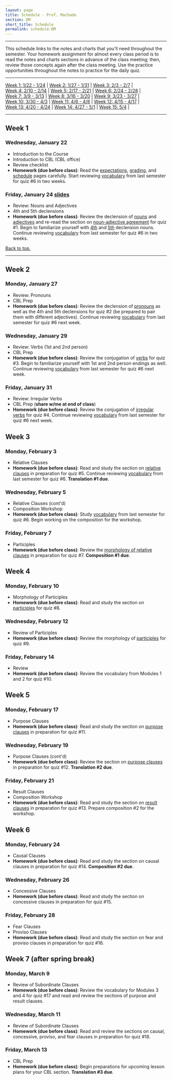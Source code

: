 ```yaml
---
layout: page
title: Schedule - Prof. Machado
section: DM
short_title: Schedule
permalink: schedule-DM
---
```


***

This schedule links to the notes and charts that you'll need throughout the semester. Your homework assignment for almost every class period is to read the notes and charts sections in advance of the class meeting; then, review those concepts again after the class meeting. Use the practice opportunities throughout the notes to practice for the daily quiz.

***

[Week 1: 1/22 - 1/24](#week-1) \| [Week 2: 1/27 - 1/31](#week-2) \| [Week 3: 2/3 - 2/7](#week-3) \|  
[Week 4: 2/10 - 2/14](#week-4) \| [Week 5: 2/17 - 2/21](#week-5) \| [Week 6: 2/24 - 2/28](#week-6) \|  
[Week 7: 3/9 - 3/13](#week-7) \| [Week 8: 3/16 - 3/20](#week-8) \| [Week 9: 3/23 - 3/27](#week-9) \|  
[Week 10: 3/30 - 4/3](#week-10) \| [Week 11: 4/6 - 4/8](#week-11) \| [Week 12: 4/15 - 4/17](#week-12) \|  
[Week 13: 4/20 - 4/24](#week-13) \| [Week 14: 4/27 - 5/1](#week-14) \|
[Week 15: 5/4](#week-15) \|

***

## Week 1

### Wednesday, January 22
- Introduction to the Course
- Introduction to CBL (CBL office)
- Review checklist
- **Homework (due before class)**: Read the [expectations](https://libatique.info/LATN102-S20/details-expectations-tips-DM), [grading](https://libatique.info/LATN102-S20/grading-DM), and [schedule](https://libatique.info/LATN102-S20/schedule-DM) pages carefully. Start reviewing [vocabulary](https://libatique.info/LATN102-S20/vocab/master-LATN101/) from last semester for quiz #6 in two weeks.

### Friday, January 24 [slides](https://docs.google.com/presentation/d/18JaK9ZtuAlVyD1OwrsWBDzlnOnt2aI802cA0FBtMhe4/edit?usp=sharing)
- Review: Nouns and Adjectives
- 4th and 5th declensions
- **Homework (due before class)**: Review the declension of [nouns](https://libatique.info/LATN102-S20/charts/0-noun-master/) and [adjectives](https://libatique.info/LATN102-S20/charts/0-adj-master/) and re-read the section on [noun-adjective agreement](https://libatique.info/LATN101-F19/notes/1-nouns-adjs/) for quiz #1. Begin to familiarize yourself with [4th](https://libatique.info/LATN102-S20/charts/0-noun-master/#fourth-declension-masculinefeminine) and [5th](https://libatique.info/LATN102-S20/charts/0-noun-master/#fifth-declension-masculinefeminine) declension nouns. Continue reviewing [vocabulary](https://libatique.info/LATN102-S20/vocab/master-LATN101/) from last semester for quiz #6 in two weeks.

[Back to top.](#top)

***

## Week 2

### Monday, January 27
- Review: Pronouns
- CBL Prep
- **Homework (due before class)**: Review the declension of [pronouns](https://libatique.info/LATN101-F19/charts/0-pronoun-master/) as well as the 4th and 5th declensions for quiz #2 (be prepared to pair them with different adjectives). Continue reviewing [vocabulary](https://libatique.info/LATN102-S20/vocab/master-LATN101/) from last semester for quiz #6 next week.

### Wednesday, January 29
- Review: Verbs (1st and 2nd person)
- CBL Prep
- **Homework (due before class)**:
Review the conjugation of [verbs](https://libatique.info/LATN102-S20/charts/0-verb-master/) for quiz #3. Begin to familiarize yourself with 1st and 2nd person endings as well. Continue reviewing [vocabulary](https://libatique.info/LATN102-S20/vocab/master-LATN101/) from last semester for quiz #6 next week.

### Friday, January 31
- Review: Irregular Verbs
- CBL Prep (**share w/me at end of class**)
- **Homework (due before class)**:
Review the conjugation of [irregular verbs](https://libatique.info/LATN102-S20/charts/0-irreg-verb-master/) for quiz #4. Continue reviewing [vocabulary](https://libatique.info/LATN102-S20/vocab/master-LATN101/) from last semester for quiz #6 next week.

## Week 3

### Monday, February 3
- Relative Clauses
- **Homework (due before class)**:  Read and study the section on [relative clauses](https://libatique.info/LATN102-S20/relative) in preparation for quiz #5. Continue reviewing [vocabulary](https://libatique.info/LATN102-S20/vocab/master-LATN101/) from last semester for quiz #6. **Translation #1 due**.

### Wednesday, February 5
- Relative Clauses (cont'd)
- Composition Workshop
- **Homework (due before class)**:
Study [vocabulary](https://libatique.info/LATN102-S20/vocab/master-LATN101/) from last semester for quiz #6. Begin working on the composition for the workshop.

### Friday, February 7
- Participles
- **Homework (due before class)**:  Review the [morphology of relative clauses](https://libatique.info/LATN102-S20/pronoun-chart#relative) in preparation for quiz #7. **Composition #1 due**.

## Week 4

### Monday, February 10
- Morphology of Participles
- **Homework (due before class)**:
Read and study the section on [participles](https://libatique.info/LATN102-S20/participles) for quiz #8.

### Wednesday, February 12
- Review of Participles
- **Homework (due before class)**:
Review the morphology of [participles](https://libatique.info/LATN102-S20/participles) for quiz #9.

### Friday, February 14
- Review
- **Homework (due before class)**:
Review the vocabulary from Modules 1 and 2 for quiz #10.

## Week 5

### Monday, February 17
- Purpose Clauses
- **Homework (due before class)**:  Read and study the section on [purpose clauses](https://libatique.info/LATN102-S20/purpose) in preparation for quiz #11.

### Wednesday, February 19
- Purpose Clauses (cont'd)
- **Homework (due before class)**:
Review the section on [purpose clauses](https://libatique.info/LATN102-S20/purpose) in preparation for quiz #12. **Translation #2 due**.

### Friday, February 21
- Result Clauses
- Composition Workshop
- **Homework (due before class)**:
Read and study the section on [result clauses](https://libatique.info/LATN102-S20/result) in preparation for quiz #13. Prepare composition #2 for the workshop.

## Week 6

### Monday, February 24
- Causal Clauses
- **Homework (due before class)**:  Read and study the section on causal clauses in preparation for quiz #14. **Composition #2 due**.

### Wednesday, February 26
- Concessive Clauses
- **Homework (due before class)**:
Read and study the section on concessive clauses in preparation for quiz #15.

### Friday, February 28
- Fear Clauses
- Proviso Clauses
- **Homework (due before class)**:
Read and study the section on fear and proviso clauses in preparation for quiz #16.

## Week 7 (after spring break)

### Monday, March 9
- Review of Subordinate Clauses
- **Homework (due before class)**:  Review the vocabulary for Modules 3 and 4 for quiz #17 and read and review the sections of purpose and result clauses.

### Wednesday, March 11
- Review of Subordinate Clauses
- **Homework (due before class)**:
Read and review the sections on causal, concessive, proviso, and fear clauses in preparation for quiz #18.

### Friday, March 13
- CBL Prep
- **Homework (due before class)**:
Begin preparations for upcoming lesson plans for your CBL section. **Translation #3 due**.
